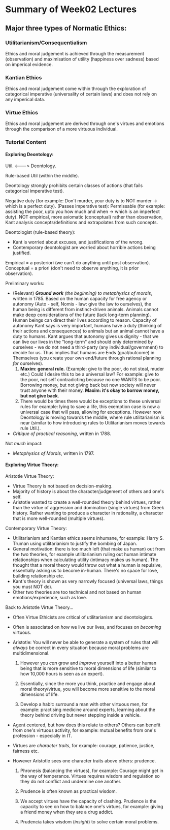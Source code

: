 # Summary of Week02 Lectures

## Major three types of Normatic Ethics:

### Utilitarianism/Consequentialism

Ethics and moral judgement is achieved through the measurement (observation) and maximisation of utility (happiness over sadness) based on imperical evidence.

### Kantian Ethics

Ethics and moral judgement come within through the exploration of categorical imperative (universality of certain laws) and does not rely on any imperical data.

### Virtue Ethics

Ethics and moral judgement are derived through one's virtues and emotions through the comparison of a more virtuous individual.

### Tutorial Content

#### Exploring Deontology:

Util. <---> Deontology.

Rule-based Util (within the middle).

Deontology strongly prohibits certain classes of actions (that fails categorical imperative test).

Negative duty (for example: Don't murder, your duty is to NOT murder -> which is a perfect duty).
(Passes imperative test): Permissable (for example: assisting the poor, upto you how much and when -> which is an imperfect duty).
NOT empirical, more axiomatic (conceptual) rather than observation, Kant analysis concepts/definitions and extrapolates from such concepts.

Deontologist (rule-based theory):

- Kant is worried about excuses, and justifications of the wrong.
- Contemporary deontologist are worried about horrible actions being justified.

Empirical = a posteriori (we can't do anything until post observation).
Conceptual = a priori (don't need to observe anything, it is prior observation).

Preliminary works:

- (Relevant) _**Ground work** (the beginning) to metaphysics of morals_, written in 1785. Based on the human capacity for free agency or autonomy (Auto - self, Nomis - law: give the law to ourselves), the human being is different from instinct-driven animals. Animals cannot make deep considerations of the future (lack long-term planning). Human beings can direct their lives according to reason. Capacity of autonomy Kant says is very important, humans have a duty (thinking of their actions and consequences) to animals but an animal cannot have a duty to humans. Kant argues that autonomy gives us dignity - that we can live our lives in the "long-term" and should only determined by ourselves - we do not need a third-party (any individual/government) to decide for us. Thus implies that humans are Ends (goal/outcome) in Themselves (you create your own end/future through rational planning _for_ ourselves).
  1. **Maxim: general rule.** (Example: give to the poor, do not steal, muder etc.) Could I desire this to be a universal law? For example: give to the poor, not self contradicting because no one WANTS to be poor.
     Borrowing money, but not giving back but now society will never trust anyone with their money. **Maxim: it's okay to borrow money, but not give back**.
  2. There would be times there would be exceptions to these universal rules for example: lying to save a life, this exemption case is now a universal case that will pass, allowing for exceptions. However now Deontology is moving towards the middle, where rule utilitarianism is near (similar to how introducing rules to Utilitarianism moves towards rule Util.).
- _Critique of practical reasoning_, written in 1788.

Not _much_ impact:

- _Metaphysics of Morals_, written in 1797.

#### Exploring Virtue Theory:

Aristotle Virtue Theory:

- Virtue Theory is not based on decision-making.
- Majority of history is about the character/judgement of others and one's self.
- Aristotle wanted to create a well-rounded theory behind virtues, rather than the virtue of aggression and domination (single virtues) from Greek history. Rather wanting to produce a character in rationality, a character that is more well-rounded (multiple virtues).

Contemporary Virtue Theory:

- Utilitarianism and Kantian ethics seems inhumane, for example: Harry S. Truman using utilitarianism to justify the bombing of Japan.
- General motivation: there is too much left (that make us human) out from the two theories, for example utilitarianism ruling out human intimate relationships when calculating utility (intimacy makes us human). The thought that a moral theory would throw out what a human is repulsive, essentially asking us to become in-human. There's no space for love, building relationship etc.
- Kant's theory is shown as very narrowly focused (universal laws, things you must NOT do).
- Other two theories are too technical and not based on human emotions/experience, such as love.

Back to Aristotle Virtue Theory...

- Often Virtue Ethicists are critical of utilitarianism and deontologists.
- Often is associated on _how_ we live our lives, and focuses on _becoming_ virtuous.
- Aristotle: You will never be able to generate a system of rules that will _always_ be correct in every situation because moral problems are multidimensional.

  1. However you _can_ grow and _improve_ yourself into a better human being that is more sensitive to moral dimensions of life (similar to how 10,000 hours is seen as an expert).

  2. Essentially, since the more you think, practice and engage about moral theory/virtue, you will become more sensitive to the moral dimensions of life.

  3. Develop a habit: surround a man with other virtuous men, for example: practising medicine around experts, learning about the theory behind driving but never stepping inside a vehicle.

- Agent centered, but how does this relate to others? Others can benefit from one's virtuous activity, for example: mutual benefits from one's profession - especially in IT.
- Virtues are _character traits_, for example: courage, patience, justice, fairness etc.
- However Aristotle sees one character traits above others: prudence.

  1. Phronesis (balancing the virtues), for example: Courage might get in the way of temperance. Virtues requires wisdom and regulation so they do not conflict and undermine one another.

  2. Prudence is often known as practical wisdom.
  3. We accept virtues have the capacity of clashing. Prudence is the capacity to see on how to balance one's virtues, for example: giving a friend money when they are a drug addict.
  4. Prudencia takes wisdom (_insight_) to solve certain moral problems.
